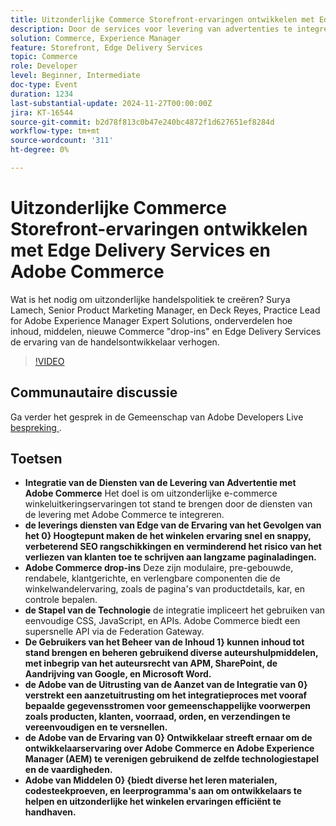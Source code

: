 ```yaml
---
title: Uitzonderlijke Commerce Storefront-ervaringen ontwikkelen met Edge Delivery Services en Adobe Commerce
description: Door de services voor levering van advertenties te integreren met Adobe Commerce worden de e-commerce winkeliers verbeterd door gebruik te maken van ervaringen met hoge impact, snelle levering van randapparaten, aanpasbare Adobe Commerce-drop-ins en een uniforme technologiestapel voor verbeterde SEO, snellere paginabelasting en naadloze ontwikkelaarservaring.
solution: Commerce, Experience Manager
feature: Storefront, Edge Delivery Services
topic: Commerce
role: Developer
level: Beginner, Intermediate
doc-type: Event
duration: 1234
last-substantial-update: 2024-11-27T00:00:00Z
jira: KT-16544
source-git-commit: b2d78f813c0b47e240bc4872f1d627651ef8284d
workflow-type: tm+mt
source-wordcount: '311'
ht-degree: 0%

---
```



# Uitzonderlijke Commerce Storefront-ervaringen ontwikkelen met Edge Delivery Services en Adobe Commerce

Wat is het nodig om uitzonderlijke handelspolitiek te creëren? Surya Lamech, Senior Product Marketing Manager, en Deck Reyes, Practice Lead for Adobe Experience Manager Expert Solutions, onderverdelen hoe inhoud, middelen, nieuwe Commerce &quot;drop-ins&quot; en Edge Delivery Services de ervaring van de handelsontwikkelaar verhogen.

>[!VIDEO](https://video.tv.adobe.com/v/3439471/?learn=on&enablevpops)

## Communautaire discussie

Ga verder het gesprek in de Gemeenschap van Adobe Developers Live [ bespreking ](https://adobe.ly/3Ccxkja).

## Toetsen

* **Integratie van de Diensten van de Levering van Advertentie met Adobe Commerce** Het doel is om uitzonderlijke e-commerce winkeluitkeringservaringen tot stand te brengen door de diensten van de levering met Adobe Commerce te integreren.
* **de leverings diensten van Edge van de Ervaring van het Gevolgen van het 0} Hoogtepunt maken de het winkelen ervaring snel en snappy, verbeterend SEO rangschikkingen en verminderend het risico van het verliezen van klanten toe te schrijven aan langzame paginaladingen.**
* **Adobe Commerce drop-ins** Deze zijn modulaire, pre-gebouwde, rendabele, klantgerichte, en verlengbare componenten die de winkelwandelervaring, zoals de pagina&#39;s van productdetails, kar, en controle bepalen.
* **de Stapel van de Technologie** de integratie impliceert het gebruiken van eenvoudige CSS, JavaScript, en APIs. Adobe Commerce biedt een supersnelle API via de Federation Gateway.
* **De Gebruikers van het Beheer van de Inhoud 1} kunnen inhoud tot stand brengen en beheren gebruikend diverse auteurshulpmiddelen, met inbegrip van het auteursrecht van APM, SharePoint, de Aandrijving van Google, en Microsoft Word.**
* **de Adobe van de Uitrusting van de Aanzet van de Integratie van 0} verstrekt een aanzetuitrusting om het integratieproces met vooraf bepaalde gegevensstromen voor gemeenschappelijke voorwerpen zoals producten, klanten, voorraad, orden, en verzendingen te vereenvoudigen en te versnellen.**
* **de Adobe van de Ervaring van 0} Ontwikkelaar streeft ernaar om de ontwikkelaarservaring over Adobe Commerce en Adobe Experience Manager (AEM) te verenigen gebruikend de zelfde technologiestapel en de vaardigheden.**
* **Adobe van Middelen 0} {biedt diverse het leren materialen, codesteekproeven, en leerprogramma&#39;s aan om ontwikkelaars te helpen en uitzonderlijke het winkelen ervaringen efficiënt te handhaven.**

